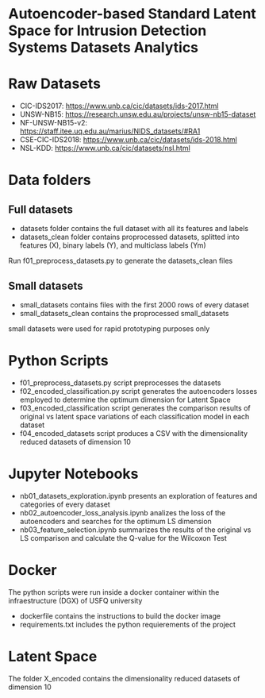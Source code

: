 # Autoencoder-based Standard Latent Space for Intrusion Detection Systems Datasets Analytics

# Raw Datasets
* CIC-IDS2017: https://www.unb.ca/cic/datasets/ids-2017.html
* UNSW-NB15: https://research.unsw.edu.au/projects/unsw-nb15-dataset
* NF-UNSW-NB15-v2: https://staff.itee.uq.edu.au/marius/NIDS_datasets/#RA1
* CSE-CIC-IDS2018: https://www.unb.ca/cic/datasets/ids-2018.html
* NSL-KDD: https://www.unb.ca/cic/datasets/nsl.html

# Data folders

## Full datasets
* datasets folder contains the full dataset with all its features and labels
* datasets_clean folder contains proprocessed datasets, splitted into features (X), binary labels (Y), and multiclass labels (Ym)
<!--  -->
Run f01_preprocess_datasets.py to generate the datasets_clean files

## Small datasets
* small_datasets contains files with the first 2000 rows of every dataset
* small_datasets_clean contains the proprocessed small_datasets
<!--  -->
small datasets were used for rapid prototyping purposes only

# Python Scripts
* f01_preprocess_datasets.py script preprocesses the datasets
* f02_encoded_classification.py script generates the autoencoders losses employed to determine the optimum dimension for Latent Space
* f03_encoded_classification script generates the comparison results of original vs latent space variations of each classification model in each dataset
* f04_encoded_datasets script produces a CSV with the dimensionality reduced datasets of dimension 10

# Jupyter Notebooks
* nb01_datasets_exploration.ipynb presents an exploration of features and categories of every dataset
* nb02_autoencoder_loss_analysis.ipynb analizes the loss of the autoencoders and searches for the optimum LS dimension
* nb03_feature_selection.ipynb summarizes the results of the original vs LS comparison and calculate the Q-value for the Wilcoxon Test

# Docker
The python scripts were run inside a docker container within the infraestructure (DGX) of USFQ university
* dockerfile contains the instructions to build the docker image
* requirements.txt includes the python requierements of the project

# Latent Space
The folder X_encoded contains the dimensionality reduced datasets of dimension 10

